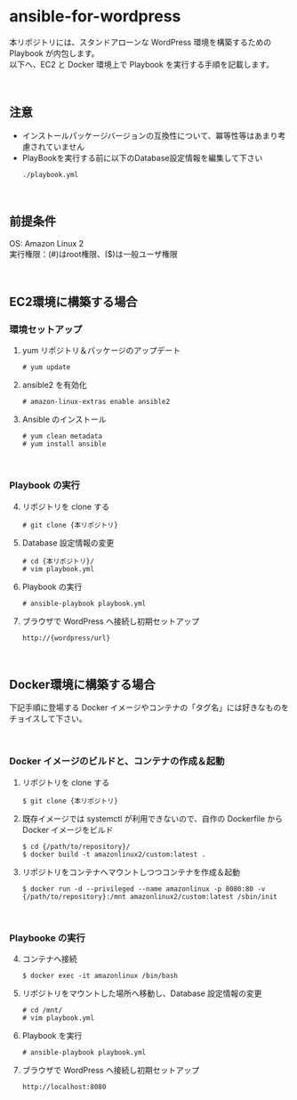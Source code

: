 # ansible-for-wordpress

本リポジトリには、スタンドアローンな WordPress 環境を構築するための Playbook が内包します。  
以下へ、EC2 と Docker 環境上で Playbook を実行する手順を記載します。

<br>

## 注意
- インストールパッケージバージョンの互換性について、冪等性等はあまり考慮されていません
- PlayBookを実行する前に以下のDatabase設定情報を編集して下さい
    ```
    ./playbook.yml
    ```

<br>

## 前提条件
OS: Amazon Linux 2  
実行権限：(#)はroot権限、($)は一般ユーザ権限

<br>

## EC2環境に構築する場合
### 環境セットアップ

1. yum リポジトリ＆パッケージのアップデート
    ```
    # yum update
    ```
2. ansible2 を有効化
    ```
    # amazon-linux-extras enable ansible2
    ```
3. Ansible のインストール
    ```
    # yum clean metadata
    # yum install ansible
    ```

<br>

### Playbook の実行

4. リポジトリを clone する
    ```
    # git clone {本リポジトリ}
    ```
5. Database 設定情報の変更
    ```
    # cd {本リポジトリ}/
    # vim playbook.yml
    ```
6. Playbook の実行
    ```
    # ansible-playbook playbook.yml
    ```
7. ブラウザで WordPress へ接続し初期セットアップ
    ```
    http://{wordpress/url}
    ```

<br>

## Docker環境に構築する場合

下記手順に登場する Docker イメージやコンテナの「タグ名」には好きなものをチョイスして下さい。

<br>

### Docker イメージのビルドと、コンテナの作成＆起動

1. リポジトリを clone する
    ```
    $ git clone {本リポジトリ}
    ```
2. 既存イメージでは systemctl が利用できないので、自作の Dockerfile から Docker イメージをビルド
    ```
    $ cd {/path/to/repository}/
    $ docker build -t amazonlinux2/custom:latest .
    ```
3. リポジトリをコンテナへマウントしつつコンテナを作成＆起動
    ```
    $ docker run -d --privileged --name amazonlinux -p 8080:80 -v {/path/to/repository}:/mnt amazonlinux2/custom:latest /sbin/init
    ```

<br>

### Playbooke の実行

4. コンテナへ接続
    ```
    $ docker exec -it amazonlinux /bin/bash
    ```
5. リポジトリをマウントした場所へ移動し、Database 設定情報の変更
    ```
    # cd /mnt/
    # vim playbook.yml
    ```
6. Playbook を実行
    ```
    # ansible-playbook playbook.yml
    ```
7. ブラウザで WordPress へ接続し初期セットアップ
    ```
    http://localhost:8080
    ```